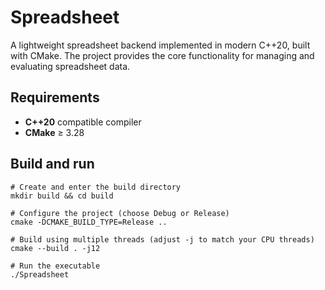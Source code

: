 # Spreadsheet

A lightweight spreadsheet backend implemented in modern C++20, built with CMake.
The project provides the core functionality for managing and evaluating spreadsheet data.

## Requirements

- **C++20** compatible compiler
- **CMake** ≥ 3.28

## Build and run

```
# Create and enter the build directory
mkdir build && cd build

# Configure the project (choose Debug or Release)
cmake -DCMAKE_BUILD_TYPE=Release ..

# Build using multiple threads (adjust -j to match your CPU threads)
cmake --build . -j12

# Run the executable
./Spreadsheet
```
